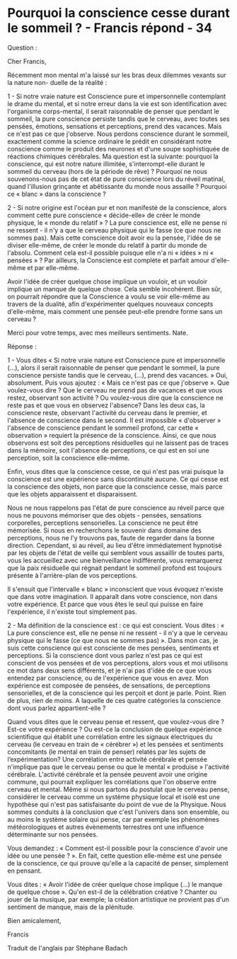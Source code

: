 # Pourquoi la conscience cesse durant le sommeil ? - Francis répond - 34 

  

Question :&nbsp;

  

Cher Francis,

  

R&eacute;cemment mon mental m'a laiss&eacute; sur les bras deux dilemmes vexants sur la nature non- duelle de la r&eacute;alit&eacute; :

  

1 - Si notre vraie nature est Conscience pure et impersonnelle contemplant le drame du mental, et si notre erreur dans la vie est son identification avec l'organisme corps-mental, il serait raisonnable de penser que pendant le sommeil, la pure conscience persiste tandis que le cerveau, avec toutes ses pens&eacute;es, &eacute;motions, sensations et perceptions, prend des vacances. Mais ce n'est pas ce que j'observe. Nous perdons conscience durant le sommeil, exactement comme la science ordinaire le pr&eacute;dit en consid&eacute;rant notre conscience comme le produit des neurones et d'une soupe sophistiqu&eacute;e de r&eacute;actions chimiques c&eacute;r&eacute;brales. Ma question est la suivante: pourquoi la conscience, qui est notre nature illimit&eacute;e, s'interrompt-elle durant le sommeil du cerveau (hors de la p&eacute;riode de r&ecirc;ve) ? Pourquoi ne nous souvenons-nous pas de cet &eacute;tat de pure conscience lors du r&eacute;veil matinal, quand l'illusion grin&ccedil;ante et ab&ecirc;tissante du monde nous assaille ? Pourquoi ce &laquo; blanc &raquo; dans la conscience ?

  

2 - Si notre origine est l'oc&eacute;an pur et non manifest&eacute; de la conscience, alors comment cette pure conscience &laquo; d&eacute;cide-elle&raquo; de cr&eacute;er le monde physique, le &laquo; monde du relatif &raquo; ? La pure conscience est, elle ne pense ni ne ressent - il n'y a que le cerveau physique qui le fasse (ce que nous ne sommes pas). Mais cette conscience doit avoir eu la pens&eacute;e, l'id&eacute;e de se diviser elle-m&ecirc;me, de cr&eacute;er le monde du relatif &agrave; partir du monde de l'absolu. Comment cela est-il possible puisque elle n'a ni &laquo; id&eacute;es &raquo; ni &laquo; pens&eacute;es &raquo; ? Par ailleurs, la Conscience est compl&egrave;te et parfait amour d'elle-m&ecirc;me et par elle-m&ecirc;me.&nbsp;

  

Avoir l'id&eacute;e de cr&eacute;er quelque chose implique un vouloir, et un vouloir implique un manque de quelque chose. Cela semble incoh&eacute;rent. Bien s&ucirc;r, on pourrait r&eacute;pondre que la Conscience a voulu se voir elle-m&ecirc;me au travers de la dualit&eacute;, afin d'exp&eacute;rimenter quelques nouveaux concepts d'elle-m&ecirc;me, mais comment une pens&eacute;e peut-elle prendre forme sans un cerveau ?

  

Merci pour votre temps, avec mes meilleurs sentiments. Nate.

  

R&eacute;ponse :

  

1 - Vous dites &laquo; Si notre vraie nature est Conscience pure et impersonnelle (...), alors il serait raisonnable de penser que pendant le sommeil, la pure conscience persiste tandis que le cerveau, (&hellip;), prend des vacances. &raquo; Oui, absolument. Puis vous ajoutez : &laquo; Mais ce n'est pas ce que j'observe &raquo;. Que voulez-vous dire ? Que le cerveau ne prend pas de vacances et que vous restez, observant son activit&eacute; ? Ou voulez-vous dire que la conscience ne reste pas et que vous en observez l'absence? Dans les deux cas, la conscience reste, observant l'activit&eacute; du cerveau dans le premier, et l'absence de conscience dans le second. Il est impossible &laquo; d'observer &raquo; l'absence de conscience pendant le sommeil profond, car cette &laquo; observation &raquo; requiert la pr&eacute;sence de la conscience. Ainsi, ce que nous observons est soit des perceptions r&eacute;siduelles qui ne laissent pas de traces dans la m&eacute;moire, soit l'absence de perceptions, ce qui est en soi une perception, soit la conscience elle-m&ecirc;me.

  

Enfin, vous dites que la conscience cesse, ce qui n'est pas vrai puisque la conscience est une exp&eacute;rience sans discontinuit&eacute; aucune. Ce qui cesse est la conscience des objets, non parce que la conscience cesse, mais parce que les objets apparaissent et disparaissent.

  

Nous ne nous rappelons pas l'&eacute;tat de pure conscience au r&eacute;veil parce que nous ne pouvons m&eacute;moriser que des objets - pens&eacute;es, sensations corporelles, perceptions sensorielles. La conscience ne peut &ecirc;tre m&eacute;moris&eacute;e. Si nous en recherchons le souvenir dans domaine des perceptions, nous ne l'y trouvons pas, faute de regarder dans la bonne direction. Cependant, si au r&eacute;veil, au lieu d'&ecirc;tre imm&eacute;diatement hypnotis&eacute; par les objets de l'&eacute;tat de veille qui semblent vous assaillir de toutes parts, vous les accueillez avec une bienveillance indiff&eacute;rente, vous remarquerez que la paix r&eacute;siduelle qui r&eacute;gnait pendant le sommeil profond est toujours pr&eacute;sente &agrave; l'arri&egrave;re-plan de vos perceptions.

  

Il s'ensuit que l'intervalle &laquo; blanc &raquo; inconscient que vous &eacute;voquez n'existe que dans votre imagination. Il appara&icirc;t dans votre conscience, non dans votre exp&eacute;rience. Et parce que vous &ecirc;tes le seul qui puisse en faire l'exp&eacute;rience, il n'existe tout simplement pas.

  

2 - Ma d&eacute;finition de la conscience est : ce qui est conscient. Vous dites : &laquo; La pure conscience est, elle ne pense ni ne ressent - il n'y a que le cerveau physique qui le fasse (ce que nous ne sommes pas) &raquo;. Dans mon cas, je suis cette conscience qui est consciente de mes pens&eacute;es, sentiments et perceptions. Si la conscience dont vous parlez n'est pas ce qui est conscient de vos pens&eacute;es et de vos perceptions, alors vous et moi utilisons ce mot dans deux sens diff&eacute;rents, et je n'ai pas d'id&eacute;e de ce que vous entendez par conscience, ou de l'exp&eacute;rience que vous en avez. Mon exp&eacute;rience est compos&eacute;e de pens&eacute;es, de sensations, de perceptions sensorielles, et de la conscience qui les per&ccedil;oit et dont je parle. Point. Rien de plus, rien de moins. A laquelle de ces quatre cat&eacute;gories la conscience dont vous parlez appartient-elle ?

  

Quand vous dites que le cerveau pense et ressent, que voulez-vous dire ? Est-ce votre exp&eacute;rience ? Ou est-ce la conclusion de quelque exp&eacute;rience scientifique qui &eacute;tablit une corr&eacute;lation entre les signaux &eacute;lectriques du cerveau (le cerveau en train de &laquo; c&eacute;r&eacute;brer &raquo;) et les pens&eacute;es et sentiments concomitants (le mental en train de penser) relat&eacute;s par les sujets de l&rsquo;exp&eacute;rimentation? Une corr&eacute;lation entre activit&eacute; c&eacute;r&eacute;brale et pens&eacute;e n'implique pas que le cerveau pense ou que le mental &laquo; produise &raquo; l'activit&eacute; c&eacute;r&eacute;brale. L'activit&eacute; c&eacute;r&eacute;brale et la pens&eacute;e peuvent avoir une origine commune, qui pourrait expliquer les corr&eacute;lations que l'on observe entre cerveau et mental. M&ecirc;me si nous partons du postulat que le cerveau pense, consid&eacute;rer le cerveau comme un syst&egrave;me physique local et isol&eacute; est une hypoth&egrave;se qui n'est pas satisfaisante du point de vue de la Physique. Nous sommes conduits &agrave; la conclusion que c'est l'univers dans son ensemble, ou au moins le syst&egrave;me solaire qui pense, car par exemple les ph&eacute;nom&egrave;nes m&eacute;t&eacute;orologiques et autres &eacute;v&egrave;nements terrestres ont une influence d&eacute;terminante sur nos pens&eacute;es.

  

Vous demandez : &laquo; Comment est-il possible pour la conscience d'avoir une id&eacute;e ou une pens&eacute;e ? &raquo;. En fait, cette question elle-m&ecirc;me est une pens&eacute;e de la conscience, ce qui prouve qu'elle a la capacit&eacute; de penser, simplement en pensant.

  

Vous dites : &laquo; Avoir l'id&eacute;e de cr&eacute;er quelque chose implique (&hellip;) le manque de quelque chose &raquo;. Qu'en est-il de la c&eacute;l&eacute;bration cr&eacute;ative ? Chanter ou jouer de la musique, par exemple; la cr&eacute;ation artistique ne provient pas d'un sentiment de manque, mais de la pl&eacute;nitude.

  

Bien amicalement,

  

Francis&nbsp;

  

  

Traduit de l'anglais par St&eacute;phane Badach &nbsp;

